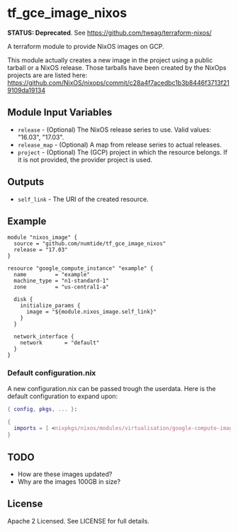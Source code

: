 # tf_gce_image_nixos

**STATUS: Deprecated**. See https://github.com/tweag/terraform-nixos/

A terraform module to provide NixOS images on GCP.

This module actually creates a new image in the project using a public tarball
or a NixOS release.  Those tarballs have been created by the NixOps projects
are are listed here:
https://github.com/NixOS/nixops/commit/c28a4f7acedbc1b3b8446f3713f219109da19134

## Module Input Variables

* `release` - (Optional) The NixOS release series to use. Valid values: "16.03", "17.03".
* `release_map` - (Optional) A map from release series to actual releases.
* `project` - (Optional) The (GCP) project in which the resource belongs. If it is not provided, the provider project is used.

## Outputs

* `self_link` - The URI of the created resource.

## Example

```hcl
module "nixos_image" {
  source = "github.com/numtide/tf_gce_image_nixos"
  release = "17.03"
}

resource "google_compute_instance" "example" {
  name         = "example"
  machine_type = "n1-standard-1"
  zone         = "us-central1-a"

  disk {
    initialize_params {
      image = "${module.nixos_image.self_link}"
    }
  }

  network_interface {
    network       = "default"
  }
}
```

### Default configuration.nix

A new configuration.nix can be passed trough the userdata. Here is the default
configuration to expand upon:

```nix
{ config, pkgs, ... }:

{
  imports = [ <nixpkgs/nixos/modules/virtualisation/google-compute-image.nix> ];
}
```

## TODO

* How are these images updated?
* Why are the images 100GB in size?

## License

Apache 2 Licensed. See LICENSE for full details.
